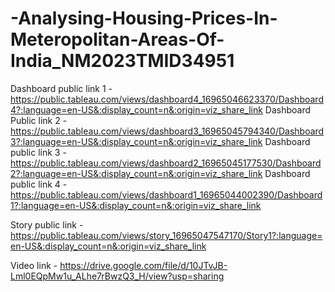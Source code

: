# -Analysing-Housing-Prices-In-Meteropolitan-Areas-Of-India_NM2023TMID34951

Dashboard public link 1 - https://public.tableau.com/views/dashboard4_16965046623370/Dashboard4?:language=en-US&:display_count=n&:origin=viz_share_link
Dashboard Public link 2 - https://public.tableau.com/views/dashboard3_16965045794340/Dashboard3?:language=en-US&:display_count=n&:origin=viz_share_link
Dashboard public link 3 - https://public.tableau.com/views/dashboard2_16965045177530/Dashboard2?:language=en-US&:display_count=n&:origin=viz_share_link
Dashboard public link 4 - https://public.tableau.com/views/dashboard1_16965044002390/Dashboard1?:language=en-US&:display_count=n&:origin=viz_share_link

Story public link - https://public.tableau.com/views/story_16965047547170/Story1?:language=en-US&:display_count=n&:origin=viz_share_link

Video link - https://drive.google.com/file/d/10JTvJB-Lml0EQpMw1u_ALhe7rBwzQ3_H/view?usp=sharing
